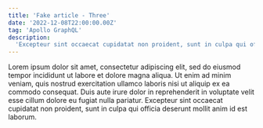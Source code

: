 ```yaml
---
title: 'Fake article - Three'
date: '2022-12-08T22:00:00.00Z'
tag: 'Apollo GraphQL'
description:
  'Excepteur sint occaecat cupidatat non proident, sunt in culpa qui officia deserunt mollit anim id est laborum'
---
```


Lorem ipsum dolor sit amet, consectetur adipiscing elit, sed do eiusmod tempor incididunt ut labore et dolore magna
aliqua. Ut enim ad minim veniam, quis nostrud exercitation ullamco laboris nisi ut aliquip ex ea commodo consequat. Duis
aute irure dolor in reprehenderit in voluptate velit esse cillum dolore eu fugiat nulla pariatur. Excepteur sint
occaecat cupidatat non proident, sunt in culpa qui officia deserunt mollit anim id est laborum.

